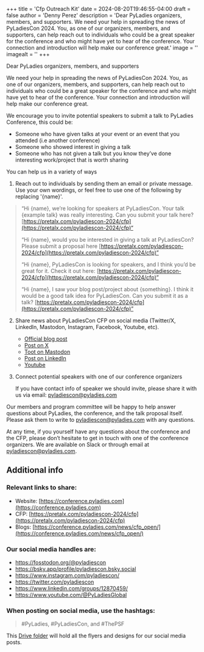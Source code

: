 +++
title = 'Cfp Outreach Kit'
date = 2024-08-20T19:46:55-04:00
draft = false
author = 'Denny Perez'
description = 'Dear PyLadies organizers, members, and supporters. We need your help in spreading the news of PyLadiesCon 2024. You, as one of our organizers, members, and supporters, can help reach out to individuals who could be a great speaker for the conference and who might have yet to hear of the conference. Your connection and introduction will help make our conference great.'
image = ''
imagealt = ''
+++

Dear PyLadies organizers, members, and supporters

We need your help in spreading the news of PyLadiesCon 2024. You, as one of our
organizers, members, and supporters, can help reach out to individuals who
could be a great speaker for the conference and who might have yet to hear of
the conference. Your connection and introduction will help make our conference
great.

We encourage you to invite potential speakers to submit a talk to PyLadies
Conference, this could be:

- Someone who have given talks at your event or an event that you attended (i.e
  another conference)
- Someone who showed interest in giving a talk
- Someone who has not given a talk but you know they’ve done interesting
  work/project that is worth sharing

You can help us in a variety of ways

1. Reach out to individuals by sending them an email or private message. Use
   your own wordings, or feel free to use one of the following by replacing
   '{name}'.

> “Hi {name}, we’re looking for speakers at PyLadiesCon. Your talk {example
> talk} was really interesting. Can you submit your talk here?
> [https://pretalx.com/pyladiescon-2024/cfp](https://pretalx.com/pyladiescon-2024/cfp)“
>
> “Hi {name}, would you be interested in giving a talk at PyLadiesCon? Please
> submit a proposal here
> [https://pretalx.com/pyladiescon-2024/cfp](https://pretalx.com/pyladiescon-2024/cfp)”
>
> “Hi {name}, PyLadiesCon is looking for speakers, and I think you’d be great
> for it. Check it out here:
> [https://pretalx.com/pyladiescon-2024/cfp](https://pretalx.com/pyladiescon-2024/cfp)”
>
> “Hi {name}, I saw your blog post/project about {something}. I think it would
> be a good talk idea for PyLadiesCon. Can you submit it as a talk?
> [https://pretalx.com/pyladiescon-2024/cfp](https://pretalx.com/pyladiescon-2024/cfp)”

2. Share news about PyLadiesCon CFP on social media (Twitter/X, LinkedIn, Mastodon, Instagram, Facebook, Youtube, etc).

    - [Official blog post](https://conference.pyladies.com/news/cfp_open/)
    - [Post on X](https://x.com/pyladiescon/status/1824179923713659336)
    - [Toot on Mastodon](https://fosstodon.org/@pyladiescon/112967895199872463)
    - [Post on LinkedIn](https://www.linkedin.com/posts/pyladiescon_pyladiescon-python-pyladies-activity-7229947209079795712-egx8)
    - [Youtube](https://www.youtube.com/@PyLadiesGlobal)

3. Connect potential speakers with one of our conference organizers

   If you have contact info of speaker we should invite, please share it with
   us via email: [pyladiescon@pyladies.com](mailto:pyladiescon@pyladies.com)

Our members and program committee will be happy to help answer questions about
PyLadies, the conference, and the talk proposal itself. Please ask them to
write to [pyladiescon@pyladies.com](mailto:pyladiescon@pyladies.com)
with any questions.

At any time, if you yourself have any questions about the conference and the
CFP, please don’t hesitate to get in touch with one of the conference
organizers. We are available on Slack or through email at
[pyladiescon@pyladies.com](mailto:pyladiescon@pyladies.com).

## Additional info

### Relevant links to share:

* Website: [https://conference.pyladies.com](https://conference.pyladies.com)
* CFP: [https://pretalx.com/pyladiescon-2024/cfp](https://pretalx.com/pyladiescon-2024/cfp)
* Blogs: [https://conference.pyladies.com/news/cfp_open/](https://conference.pyladies.com/news/cfp_open/)

### Our social media handles are:

- https://fosstodon.org/@pyladiescon
- https://bsky.app/profile/pyladiescon.bsky.social
- https://www.instagram.com/pyladiescon/
- https://twitter.com/pyladiescon
- https://www.linkedin.com/groups/12870459/
- https://www.youtube.com/@PyLadiesGlobal

### When posting on social media, use the hashtags:

> \#PyLadies, \#PyLadiesCon, and \#ThePSF

This [Drive
folder](https://drive.google.com/drive/folders/1z6mkV1lp4pdxej3c3btlpwBaVLIwALPU?usp=sharing)
will hold all the flyers and designs for our social media posts.
